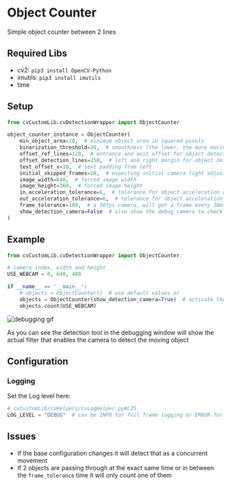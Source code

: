 # Object Counter
Simple object counter between 2 lines

## Required Libs
- cv2: `pip3 install OpenCV-Python`
- imutils: `pip3 install imutils`
- time

## Setup

```python
from cvCustomLib.cvDetectionWrapper import ObjectCounter

object_counter_instance = ObjectCounter(
    min_object_area=10,  # minimum object area in squared pixels
    binarization_threshold=30,  # smoothness (the lower, the more moving objects it detects)
    offset_ref_lines=120,  # entrance and exit offset for object detection
    offset_detection_lines=250,  # left and right margin for object detection
    text_offset_x=10,  # text padding from left
    initial_skipped_frames=20,  # expecting initial camera light adjustment
    image_width=640,  # forced image width
    image_height=360,  # forced image height
    in_acceleration_tolerance=6,  # tolerance for object acceleration and camera's frame rate in pixels for entrance
    out_acceleration_tolerance=6,  # tolerance for object acceleration and camera's frame rate in pixels for exit
    frame_tolerance=100,  # a 30fps camera, will get a frame every 30ms; 90ms will wait 3 frames before counting the next passing through object
    show_detection_camera=False  # also show the debug camera to check the detection process
)
```

## Example

```python
from cvCustomLib.cvDetectionWrapper import ObjectCounter

# camera index, width and height
USE_WEBCAM = 0, 640, 480

if __name__ == '__main__':
    # objects = ObjectCounter()  # use default values or
    objects = ObjectCounter(show_detection_camera=True)  # activate the detection camera to debug the binarization_threshold and min_object_area
    objects.count(USE_WEBCAM)

```

![debugging gif](cvCustomLib/img/debug.gif)

As you can see the detection tool in the debugging window will show the actual filter that enables the camera to detect the moving object

## Configuration

### Logging
Set the Log level here:

```python
# cvCustomLib/cvHelpers/cvLogHelper.py#L25
LOG_LEVEL = "DEBUG"  # can be INFO for full frame logging or ERROR for error only logging
```

## Issues
- If the base configuration changes it will detect that as a concurrent movement
- If 2 objects are passing through at the exact same time or in between the `frame_tolerance` time it will only count one of them